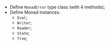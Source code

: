 - Define `MonadError` type class (with 4 methods);
- Define Monad instances:
  - `Eval`;
  - `Writer`;
  - `Reader`;
  - `State`;
  - `Tree`;